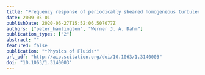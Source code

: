 ```yaml
---
title: "Frequency response of periodically sheared homogeneous turbulence"
date: 2009-05-01
publishDate: 2020-06-27T15:52:06.507077Z
authors: ["peter_hamlington", "Werner J. A. Dahm"]
publication_types: ["2"]
abstract: ""
featured: false
publication: "*Physics of Fluids*"
url_pdf: "http://aip.scitation.org/doi/10.1063/1.3140003"
doi: "10.1063/1.3140003"
---
```


